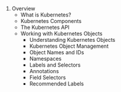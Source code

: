 1. Overview
    * What is Kubernetes?
    * Kubernetes Components
    * The Kubernetes API
    * Working with Kubernetes Objects
        * Understanding Kubernetes Objects
        * Kubernetes Object Management
        * Object Names and IDs
        * Namespaces
        * Labels and Selectors
        * Annotations
        * Field Selectors
        * Recommended Labels